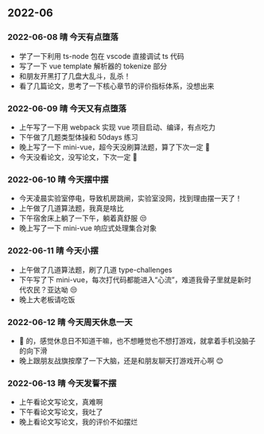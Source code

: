 ## 2022-06

### 2022-06-08 晴 今天有点堕落

- 学了一下利用 ts-node 包在 vscode 直接调试 ts 代码
- 写了一下 vue template 解析器的 tokenize 部分
- 和朋友开黑打了几盘大乱斗，乱杀！
- 看了几篇论文，思考了一下核心章节的评价指标体系，没想出来

### 2022-06-09 晴 今天又有点堕落

- 上午写了一下用 webpack 实现 vue 项目启动、编译，有点吃力
- 下午做了几题类型体操和 50days 练习
- 晚上写了一下 mini-vue，超今天没刷算法题，算了下次一定 🏴󠁧󠁢󠁥󠁮󠁧󠁿
- 今天没看论文，没写论文，下次一定 🏴󠁧󠁢󠁥󠁮󠁧󠁿

### 2022-06-10 晴 今天摆中摆

- 今天凌晨实验室停电，导致机房跳闸，实验室没网，找到理由摆一天了！
- 上午做了几道算法题，我真是啥比
- 下午宿舍床上躺了一下午，躺着真舒服 😒
- 晚上写了一下 mini-vue 响应式处理集合对象

### 2022-06-11 晴 今天小摆

- 上午做了几道算法题，刷了几道 type-challenges
- 下午写了下 mini-vue，每次打代码都能进入“心流”，难道我骨子里就是新时代农民？亚达呦 😒
- 晚上大老板请吃饭

### 2022-06-12 晴 今天周天休息一天

- 🐴 的，感觉休息日不知道干嘛，也不想睡觉也不想打游戏，就拿着手机没脑子的向下滑
- 晚上跟朋友战旗按摩了一下大脑，还是和朋友聊天打游戏开心啊 😊

### 2022-06-13 晴 今天发誓不摆

- 上午看论文写论文，真难啊
- 下午看论文写论文，我吐了
- 晚上看论文写论文，我的评价不如摆烂
